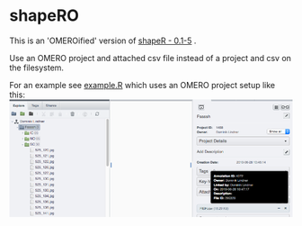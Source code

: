 shapeRO
=======

This is an 'OMEROified' version of [shapeR - 0.1-5](https://github.com/lisalibungan/shapeR) .

Use an OMERO project and attached csv file instead of a project and csv on the filesystem.

For an example see [example.R](example.R) which uses an OMERO project setup like this:
![Screenshot](screenshot.png)
